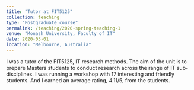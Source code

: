 ```yaml
---
title: "Tutor at FIT5125"
collection: teaching
type: "Postgraduate course"
permalink: /teaching/2020-spring-teaching-1
venue: "Monash University, Faculty of IT"
date: 2020-03-01
location: "Melbourne, Australia"
---
```


I was a tutor of the FIT5125, IT research methods. The aim of the unit is to prepare Masters students to conduct research across the range of IT sub-disciplines. I was running a workshop with 17 interesting and friendly students. And I earned an average rating, 4.11/5, from the students.

